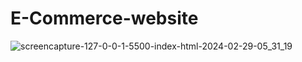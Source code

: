 # E-Commerce-website
![screencapture-127-0-0-1-5500-index-html-2024-02-29-05_31_19](https://github.com/Kathiriyameet/E-Commerce-website/assets/156814975/c77b8d7c-7fea-4aa6-a11a-960292bb55d7)
